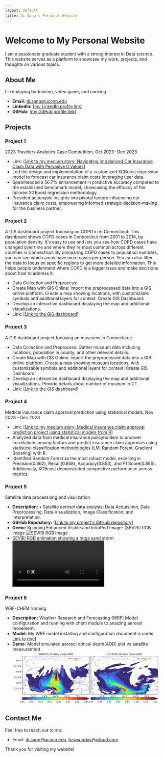 ```yaml
---
layout: default
title: Di Sang's Personal Website
---
```


# Welcome to My Personal Website

I am a passionate graduate student with a strong interest in Data science. This website serves as a platform to showcase my work, projects, and thoughts on various topics.

## About Me

I like playing badminton, video game, and cooking.

- **Email:** di.sang@uconn.edu
- **LinkedIn:** [[my LinkedIn profile link](www.linkedin.com/in/di-sang)]
- **GitHub:** [[my GitHub profile link](https://github.com/sunday9877)]

## Projects
### Project 1

2023 Travelers Analytics Case Competition, Oct 2023- Dec 2023
- Link: [[Link to my medium story: Navigating Imbalanced Car Insurance Claim Data with Pervasive 0 Values](https://medium.com/@wosunday8769/navigating-imbalanced-car-insurance-claim-data-with-pervasive-0-values-37c67879c3e7)]
-	Led the design and implementation of a customized XGBoost regression model to forecast car insurance claim costs leveraging user data.
-	Spearheaded a 56.7% enhancement in predictive accuracy compared to the established benchmark model, showcasing the efficacy of the tailored XGBoost regression methodology.
-	Provided actionable insights into pivotal factors influencing car insurance claim costs, empowering informed strategic decision-making for the business partner.

### Project 2

A GIS dashboard project focusing on COPD in in Connecticut:
This dashboard shows COPD cases in Connecticut from 2001 to 2014, by population density. It's easy to use and lets you see how COPD cases have changed over time and where they're most common across different counties in Connecticut. By comparing COPD cases to population numbers, you can see which areas have more cases per person. You can also filter the data to focus on specific regions to get more detailed information. This helps people understand where COPD is a bigger issue and make decisions about how to address it.
- Data Collection and Preprocess:
- Create Map with GIS Online:
Import the preprocessed data into a GIS online platform.
Create a map showing locations, with customizable symbols and additional layers for context.
Create GIS Dashboard:
- Develop an interactive dashboard displaying the map and additional visualizations.
- Link: [[Link to the GIS dashboard](https://connecticut.maps.arcgis.com/apps/dashboards/dd7e74dadc5e4dbb910c48e42b70b6b6)]


### Project 3

A GIS dashboard project focusing on museums in Connecticut:

- Data Collection and Preprocess:
Gather museum data including locations, population in county, and other relevant details.
- Create Map with GIS Online:
Import the preprocessed data into a GIS online platform.
Create a map showing museum locations, with customizable symbols and additional layers for context.
Create GIS Dashboard:
- Develop an interactive dashboard displaying the map and additional visualizations.
Provide details about number of museum in CT.
- Link: [[Link to the GIS dashboard](https://connecticut.maps.arcgis.com/apps/dashboards/0302e48aba2447bab8c6442860e7e5b1)]

### Project 4

Medical insurance claim approval prediction using statistical models, Nov 2023 - Dec 2023
- Link: [[Link to my medium story: Medical insurance claim approval prediction project using statistical models from R](https://medium.com/@wosunday8769/medical-insurance-claim-approval-prediction-project-using-statistical-models-from-r-8f3fb8bef34c)]
- Analyzed data from medical insurance policyholders to uncover correlations among factors and predict insurance claim approvals using statistical classification methodologies (LM, Random Forest, Gradient Boosting) with R.
- Identified Random Forest as the most robust model, excelling in Precision(0.862), Recall(0.868), Accuracy(0.853), and F1 Score(0.865). Additionally, XGBoost demonstrated competitive performance across metrics.

### Project 5

Satellite data processiong and visulization
- **Description:** •	Satellite aerosol data analysis: Data Acquisition, Data Preprocessing, Data Visualization, Image Classification, and Interpretation.
- **GitHub Repository:** [[Link to my project's GitHub repository](https://github.com/sunday9877/satellite_data)]
- **Demo:** Spinning Enhanced Visible and InfraRed Imager (SEVIRI) RGB image ![SEVIRI RGB image](pic/SEVIRI_20180502041511.png)
- SEVIRI RGB animation showing a huge sand storm ![SEVIRI RGB animation showing a huge sand storm](pic/dust_20180527.mp4)


### Project 6

WRF-CHEM running
- **Description:** Weather Research and Forecasting (WRF) Model configuration and running with chem module to analzing aerosol movement.
- **Model:** My WRF model installing and configuration document is under [Link to doc](https://github.com/sunday9877/satellite_data/tree/main/wrf)]
- **Demo:** Model simulated aerosol optical depth(AOD) plot vs satellite measurement ![Model simulated aerosol optical depth(AOD) plot vs satellite measurement](pic/2728aod.png)



## Contact Me

Feel free to reach out to me:

- Email: di.sang@uconn.edu, hzwsunday@icloud.com

Thank you for visiting my website!

<!-- Add any additional sections or content as needed -->
